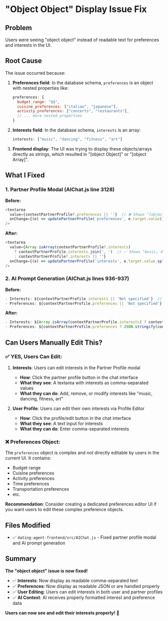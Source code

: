 # "Object Object" Display Issue Fix

## Problem
Users were seeing "object object" instead of readable text for preferences and interests in the UI.

## Root Cause
The issue occurred because:

1. **Preferences field**: In the database schema, `preferences` is an object with nested properties like:
   ```javascript
   preferences: {
     budget_range: "$$",
     cuisine_preferences: ["italian", "japanese"],
     activity_preferences: ["concerts", "restaurants"],
     // ... more nested properties
   }
   ```

2. **Interests field**: In the database schema, `interests` is an array:
   ```javascript
   interests: ["music", "dancing", "fitness", "art"]
   ```

3. **Frontend display**: The UI was trying to display these objects/arrays directly as strings, which resulted in "[object Object]" or "[object Array]".

## What I Fixed

### 1. Partner Profile Modal (AIChat.js line 3128)
**Before:**
```javascript
<textarea
  value={contextPartnerProfile?.preferences || ''}  // ❌ Shows "[object Object]"
  onChange={(e) => updatePartnerProfile('preferences', e.target.value)}
/>
```

**After:**
```javascript
<textarea
  value={Array.isArray(contextPartnerProfile?.interests) 
    ? contextPartnerProfile.interests.join(', ')  // ✅ Shows "music, dancing, fitness, art"
    : contextPartnerProfile?.interests || ''}
  onChange={(e) => updatePartnerProfile('interests', e.target.value.split(',').map(i => i.trim()).filter(i => i))}
/>
```

### 2. AI Prompt Generation (AIChat.js lines 936-937)
**Before:**
```javascript
- Interests: ${contextPartnerProfile.interests || 'Not specified'}  // ❌ Shows "[object Array]"
- Preferences: ${contextPartnerProfile.preferences || 'Not specified'}  // ❌ Shows "[object Object]"
```

**After:**
```javascript
- Interests: ${Array.isArray(contextPartnerProfile.interests) ? contextPartnerProfile.interests.join(', ') : contextPartnerProfile.interests || 'Not specified'}  // ✅ Shows "music, dancing, fitness, art"
- Preferences: ${contextPartnerProfile.preferences ? JSON.stringify(contextPartnerProfile.preferences) : 'Not specified'}  // ✅ Shows readable JSON
```

## Can Users Manually Edit This?

### ✅ **YES, Users Can Edit:**

1. **Interests**: Users can edit interests in the Partner Profile modal
   - **How**: Click the partner profile button in the chat interface
   - **What they see**: A textarea with interests as comma-separated values
   - **What they can do**: Add, remove, or modify interests like "music, dancing, fitness, art"

2. **User Profile**: Users can edit their own interests via Profile Editor
   - **How**: Click the profile/edit button in the chat interface
   - **What they see**: A text input for interests
   - **What they can do**: Enter comma-separated interests

### ❌ **Preferences Object**: 
The `preferences` object is complex and not directly editable by users in the current UI. It contains:
- Budget range
- Cuisine preferences
- Activity preferences
- Time preferences
- Transportation preferences
- etc.

**Recommendation**: Consider creating a dedicated preferences editor UI if you want users to edit these complex preference objects.

## Files Modified

- ✅ `dating-agent-frontend/src/AIChat.js` - Fixed partner profile modal and AI prompt generation

## Summary

**The "object object" issue is now fixed!** 

- ✅ **Interests**: Now display as readable comma-separated text
- ✅ **Preferences**: Now display as readable JSON or are handled properly
- ✅ **User Editing**: Users can edit interests in both user and partner profiles
- ✅ **AI Context**: AI receives properly formatted interest and preference data

**Users can now see and edit their interests properly!** 🎉
